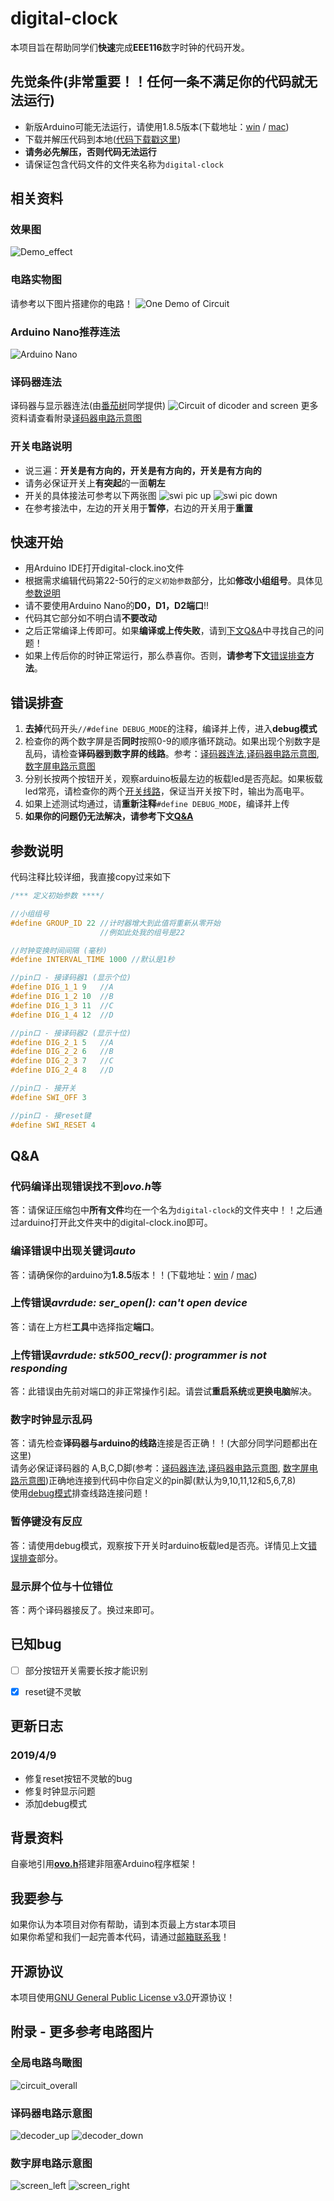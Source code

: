# digital-clock

本项目旨在帮助同学们**快速**完成**EEE116**数字时钟的代码开发。

## 先觉条件(非常重要！！任何一条不满足你的代码就无法运行)
 - 新版Arduino可能无法运行，请使用1.8.5版本(下载地址：[win](https://cloud.yimian.xyz/install/arduino/1.8.5/arduino-1.8.5-windows.zip) / [mac](https://cloud.yimian.xyz/install/arduino/1.8.5/arduino-1.8.5-macosx.zip))
 - 下载并解压代码到本地([代码下载戳这里](https://github.com/IoTcat/digital-clock/archive/master.zip))
 - **请务必先解压，否则代码无法运行**
 - 请保证包含代码文件的文件夹名称为`digital-clock`
 
## 相关资料
### 效果图
![Demo_effect](https://cloud.yimian.xyz/package/iotcat/digital-clock/pic/demo.gif)
### 电路实物图
请参考以下图片搭建你的电路！
![One Demo of Circuit](https://cloud.yimian.xyz/package/iotcat/digital-clock/pic/circuit_pic.jpg)
### Arduino Nano推荐连法
![Arduino Nano](https://cloud.yimian.xyz/package/iotcat/digital-clock/pic/nano_pic.jpg)

### 译码器连法
译码器与显示器连法(由[番茄树](https://tomatotrees.xyz)同学提供)
![Circuit of dicoder and screen](https://cloud.yimian.xyz/package/iotcat/digital-clock/pic/circuit-for-decoder.png)
更多资料请查看附录[译码器电路示意图](#译码器电路示意图)
 
### 开关电路说明
 - 说三遍：**开关是有方向的，开关是有方向的，开关是有方向的**
 - 请务必保证开关上**有突起**的一面**朝左**
 - 开关的具体接法可参考以下两张图
 ![swi pic up](https://cloud.yimian.xyz/package/iotcat/digital-clock/pic/swi_pic_up.jpg)  ![swi pic down](https://cloud.yimian.xyz/package/iotcat/digital-clock/pic/swi_pic_down.jpg)
 - 在参考接法中，左边的开关用于**暂停**，右边的开关用于**重置**

 
## 快速开始
 - 用Arduino IDE打开digital-clock.ino文件
 - 根据需求编辑代码第22-50行的`定义初始参数`部分，比如**修改小组组号**。具体见[参数说明](#参数说明)
 - 请不要使用Arduino Nano的**D0，D1，D2端口**!!
 - 代码其它部分如不明白请**不要改动**
 - 之后正常编译上传即可。如果**编译或上传失败**，请到[下文Q&A](#qa)中寻找自己的问题！
 - 如果上传后你的时钟正常运行，那么恭喜你。否则，**请参考下文**[错误排查](#错误排查)**方法**。
 
## 错误排查
 1. **去掉**代码开头`//#define DEBUG_MODE`的注释，编译并上传，进入**debug模式**
 2. 检查你的两个数字屏是否**同时**按照0-9的顺序循环跳动。如果出现个别数字是乱码，请检查**译码器到数字屏的线路**。参考：[译码器连法](#译码器连法),[译码器电路示意图](#译码器电路示意图), [数字屏电路示意图](#数字屏电路示意图)
 3. 分别长按两个按钮开关，观察arduino板最左边的板载led是否亮起。如果板载led常亮，请检查你的两个[开关线路](#开关电路说明)，保证当开关按下时，输出为高电平。
 4. 如果上述测试均通过，请**重新注释**`#define DEBUG_MODE`，编译并上传
 5. **如果你的问题仍无法解决，请参考下文[Q&A](#qa)**

## 参数说明
代码注释比较详细，我直接copy过来如下
````C++
/*** 定义初始参数 ****/

//小组组号
#define GROUP_ID 22 //计时器增大到此值将重新从零开始
                    //例如此处我的组号是22

//时钟变换时间间隔 (毫秒)
#define INTERVAL_TIME 1000 //默认是1秒

//pin口 - 接译码器1 (显示个位)
#define DIG_1_1 9   //A
#define DIG_1_2 10  //B
#define DIG_1_3 11  //C
#define DIG_1_4 12  //D

//pin口 - 接译码器2 (显示十位)
#define DIG_2_1 5   //A
#define DIG_2_2 6   //B
#define DIG_2_3 7   //C
#define DIG_2_4 8   //D

//pin口 - 接开关
#define SWI_OFF 3

//pin口 - 接reset键
#define SWI_RESET 4

````

## Q&A
### 代码编译出现错误找不到*ovo.h*等
答：请保证压缩包中**所有文件**均在一个名为`digital-clock`的文件夹中！！之后通过arduino打开此文件夹中的digital-clock.ino即可。

### 编译错误中出现关键词*auto*
答：请确保你的arduino为**1.8.5**版本！！(下载地址：[win](https://cloud.yimian.xyz/install/arduino/1.8.5/arduino-1.8.5-windows.zip) / [mac](https://cloud.yimian.xyz/install/arduino/1.8.5/arduino-1.8.5-macosx.zip))

### 上传错误*avrdude: ser_open(): can't open device*
答：请在上方栏**工具**中选择指定**端口**。

### 上传错误*avrdude: stk500_recv(): programmer is not responding*
答：此错误由先前对端口的非正常操作引起。请尝试**重启系统**或**更换电脑**解决。

### 数字时钟显示乱码
答：请先检查**译码器与arduino的线路**连接是否正确！！(大部分同学问题都出在这里)<br/>
请务必保证译码器的 A,B,C,D脚(参考：[译码器连法](#译码器连法),[译码器电路示意图](#译码器电路示意图), [数字屏电路示意图](#数字屏电路示意图))正确地连接到代码中你自定义的pin脚(默认为9,10,11,12和5,6,7,8)<br/>
使用[debug模式](#错误排查)排查线路连接问题！

### 暂停键没有反应
答：请使用debug模式，观察按下开关时arduino板载led是否亮。详情见上文[错误排查](#错误排查)部分。

### 显示屏个位与十位错位
答：两个译码器接反了。换过来即可。


## 已知bug
 - [ ] 部分按钮开关需要长按才能识别
 - [x] reset键不灵敏


## 更新日志
### 2019/4/9
 - 修复reset按钮不灵敏的bug
 - 修复时钟显示问题
 - 添加debug模式


## 背景资料
自豪地引用[**ovo.h**](https://github.com/eeeneko/arduino-ovo)搭建非阻塞Arduino程序框架！

## 我要参与
如果你认为本项目对你有帮助，请到本页最上方star本项目<br/>
如果你希望和我们一起完善本代码，请通过[邮箱联系我](mailto:i@iotcat.me)！

## 开源协议
本项目使用[GNU General Public License v3.0](../LICENSE)开源协议！

## 附录 - 更多参考电路图片

### 全局电路鸟瞰图
![circuit_overall](https://cloud.yimian.xyz/package/iotcat/digital-clock/pic/circuit_overall.jpg)

### 译码器电路示意图
![decoder_up](https://cloud.yimian.xyz/package/iotcat/digital-clock/pic/decoder_up.jpg)
![decoder_down](https://cloud.yimian.xyz/package/iotcat/digital-clock/pic/decoder_down.jpg)

### 数字屏电路示意图
![screen_left](https://cloud.yimian.xyz/package/iotcat/digital-clock/pic/screen_left.jpg)
![screen_right](https://cloud.yimian.xyz/package/iotcat/digital-clock/pic/screen_right.jpg)
